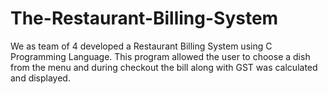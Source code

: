 # The-Restaurant-Billing-System
We as team of 4 developed a Restaurant Billing System using C Programming Language. This program allowed the user to choose a dish from the menu and during checkout the bill along with GST was calculated and displayed.
